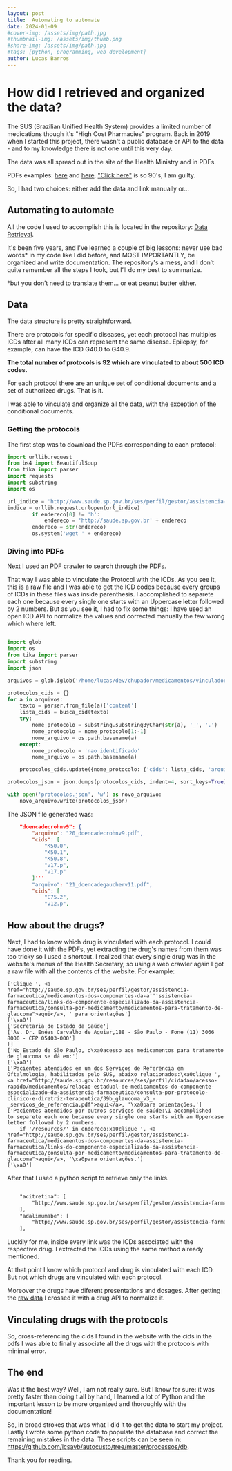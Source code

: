 ```yaml
---
layout: post
title:  Automating to automate
date: 2024-01-09
#cover-img: /assets/img/path.jpg
#thumbnail-img: /assets/img/thumb.png
#share-img: /assets/img/path.jpg
#tags: [python, programming, web development]
author: Lucas Barros
---
```



# How did I retrieved and organized the data?

The SUS (Brazilian Unified Health System) provides a limited number of medications though it's "High Cost Pharmacies" program. Back in 2019 when I started this project, there wasn't a public database or API to the data - and to my knowledge there is not one until this very day.

The data was all spread out in the site of the Health Ministry and in PDFs.

PDFs examples: [here](https://github.com/lcsavb/autocusto-data-retrieval/blob/master/medicamentos/arquivos_base/med_pcdt.pdf) and [here](https://github.com/lcsavb/autocusto/tree/master/static/protocolos). ["Click here"](https://web.archive.org/web/19961017235908/https://www.yahoo.com/) is so 90's, I am guilty.

So, I had two choices: either add the data and link manually or...

## Automating to automate

All the code I used to accomplish this is located in the repository: [Data Retrieval](https://github.com/lcsavb/autocusto-data-retrieval).

It's been five years, and I've learned a couple of big lessons: never use bad words* in my code like I did before, and MOST IMPORTANTLY, be organized and write documentation. The repository's a mess, and I don’t quite remember all the steps I took, but I’ll do my best to summarize.

*but you don’t need to translate them… or eat peanut butter either.

## Data

The data structure is pretty straightforward.

There are protocols for specific diseases, yet each protocol has multiples ICDs after all many ICDs can represent the same disease. Epilepsy, for example, can have the ICD G40.0 to G40.9.

**The total number of protocols is 92 which are vinculated to about 500 ICD codes.**

For each protocol there are an unique set of conditional documents and a set of authorized drugs. That is it.

I was able to vinculate and organize all the data, with the exception of the conditional documents.

### Getting the protocols

The first step was to download the PDFs corresponding to each protocol:

```python
import urllib.request
from bs4 import BeautifulSoup
from tika import parser
import requests
import substring
import os

url_indice = 'http://www.saude.sp.gov.br/ses/perfil/gestor/assistencia-farmaceutica/medicamentos-dos-componentes-da-assistencia-farmaceutica/links-do-componente-especializado-da-assistencia-farmaceutica/relacao-estadual-de-medicamentos-do-componente-especializado-da-assistencia-farmaceutica/consulta-por-protocolo-clinico-e-diretriz-terapeutica'
indice = urllib.request.urlopen(url_indice)
        if endereco[0] != 'h':
            endereco = 'http://saude.sp.gov.br' + endereco
        endereco = str(endereco)
        os.system('wget ' + endereco)
```

### Diving into PDFs

Next I used an PDF crawler to search through the PDFs.

That way I was able to vinculate the Protocol with the ICDs. As you see it, this is a raw file and I
was able to get the ICD codes because every groups of ICDs in these files was inside parenthesis. I accomplished
to separete each one because every single one starts with an Uppercase letter followed by 2 numbers.
But as you see it, I had to fix some things: I have used an open ICD API to normalize the values and corrected
manually the few wrong which where left.

```python

import glob
import os
from tika import parser
import substring
import json

arquivos = glob.iglob('/home/lucas/dev/chupador/medicamentos/vinculador/protocolos/*.*')

protocolos_cids = {}
for a in arquivos:
    texto = parser.from_file(a)['content']
    lista_cids = busca_cid(texto)
    try:
        nome_protocolo = substring.substringByChar(str(a), '_', '.')
        nome_protocolo = nome_protocolo[1:-1]
        nome_arquivo = os.path.basename(a)
    except:
        nome_protocolo = 'nao identificado'
        nome_arquivo = os.path.basename(a)

    protocolos_cids.update({nome_protocolo: {'cids': lista_cids, 'arquivo': nome_arquivo}})

protocolos_json = json.dumps(protocolos_cids, indent=4, sort_keys=True)

with open('protocolos.json', 'w') as novo_arquivo:
    novo_arquivo.write(protocolos_json)
```

The JSON file generated was:

```json
    "doencadecrohnv9": {
        "arquivo": "20_doencadecrohnv9.pdf",
        "cids": [
            "K50.0",
            "K50.1",
            "K50.8",
            "v17.p",
            "v17.p"
        ]'''
        "arquivo": "21_doencadegaucherv11.pdf",
        "cids": [
            "E75.2",
            "v12.p",
```

## How about the drugs?

Next, I had to know which drug is vinculated with each protocol. I could have done it with the PDFs, yet
extracting the drug's names from them was too tricky so I used a shortcut. I realized that every single drug
was in the website's menus of the Health Secretary, so using a web crawler again I got a raw file with all the contents of the website. For example:

```
['Clique ', <a href="http://saude.sp.gov.br/ses/perfil/gestor/assistencia-farmaceutica/medicamentos-dos-componentes-da-a'''ssistencia-farmaceutica/links-do-componente-especializado-da-assistencia-farmaceutica/consulta-por-medicamento/medicamentos-para-tratamento-de-glaucoma">aqui</a>, ' para orientações']
['\xa0']
['Secretaria de Estado da Saúde']
['Av. Dr. Enéas Carvalho de Aguiar,188 - São Paulo - Fone (11) 3066 8000 - CEP 05403-000']
[]
['No Estado de São Paulo, o\xa0acesso aos medicamentos para tratamento de glaucoma se dá em:']
['\xa0']
['Pacientes atendidos em um dos Serviços de Referência em Oftalmologia, habilitados pelo SUS, abaixo relacionados:\xa0clique ', <a href="http://saude.sp.gov.br/resources/ses/perfil/cidadao/acesso-rapido/medicamentos/relacao-estadual-de-medicamentos-do-componente-especializado-da-assistencia-farmaceutica/consulta-por-protocolo-clinico-e-diretriz-terapeutica/39b_glaucoma_v3_-_servicos_de_referencia.pdf">aqui</a>, '\xa0para orientações.']
['Pacientes atendidos por outros serviços de saúde:\I accomplished
to separete each one because every single one starts with an Uppercase letter followed by 2 numbers.
    if '/resources/' in endereco:xa0clique ', <a href="http://saude.sp.gov.br/ses/perfil/gestor/assistencia-farmaceutica/medicamentos-dos-componentes-da-assistencia-farmaceutica/links-do-componente-especializado-da-assistencia-farmaceutica/consulta-por-medicamento/medicamentos-para-tratamento-de-glaucoma">aqui</a>, '\xa0para orientações.']
['\xa0']
```

After that I used a python script to retrieve only the links.

```html

    "acitretina": [
        "http://www.saude.sp.gov.br/ses/perfil/gestor/assistencia-farmaceutica/medicamentos-dos-componentes-da-assistencia-farmaceutica/links-do-componente-especializado-da-assistencia-farmaceutica/consulta-por-medicamento/acitretina"
    ],
    "adalimumabe": [
        "http://www.saude.sp.gov.br/ses/perfil/gestor/assistencia-farmaceutica/medicamentos-dos-componentes-da-assistencia-farmaceutica/links-do-componente-especializado-da-assistencia-farmaceutica/consulta-por-medicamento/adalimumabe"
    ],
```

Luckily for me, inside every link was the ICDs associated with the respective drug. I extracted the ICDs using the same method already mentioned.

At that point I know which protocol and drug is vinculated with each ICD. But not which drugs are vinculated with each protocol.

Moreover the drugs have diferent presentations and dosages. After getting the [raw data](https://github.com/lcsavb/autocusto-data-retrieval/tree/master/medicamentos/csv_raw) I crossed it with a drug API to normalize it.

## Vinculating drugs with the protocols

So, cross-referencing the cids I found in the website with the cids in the pdfs I was able to finally associate all the drugs with the protocols with minimal error.

## The end

Was it the best way? Well, I am not really sure. But I know for sure: it was pretty faster than doing t all by hand, I learned a lot of Python and the important lesson to be more organized and thoroughly with the documentation!

So, in broad strokes that was what I did it to get the data to start my project. Lastly I wrote some python
code to populate the database and correct the remaining mistakes in the data. These scripts can be seen in:
https://github.com/lcsavb/autocusto/tree/master/processos/db.

Thank you for reading.